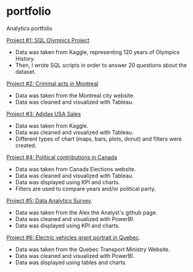 # portfolio
Analytics portfolio

[Project #1: SQL Olympics Project](https://github.com/bcecyre/portfolio/blob/main/Project1%20(SQL))
* Data was taken from Kaggle, representing 120 years of Olympics History.
* Then, I wrote SQL scripts in order to answer 20 questions about the dataset. 

[Project #2: Criminal acts in Montreal](https://public.tableau.com/views/ActescriminelsMontral/Dashboard1?:language=fr-FR&:display_count=n&:origin=viz_share_link)
* Data was taken from the Montreal city website.
* Data was cleaned and visualized with Tableau.

[Project #3: Adidas USA Sales](https://public.tableau.com/views/AdidasUSASales_16951189250690/Dashboard1?:language=fr-FR&publish=yes&:display_count=n&:origin=viz_share_link)
* Data was taken from Kaggle.
* Data was cleaned and visualized with Tableau.
* Different types of chart (maps, bars, plots, donut) and filters were created.

 [Project #4: Political contributions in Canada](https://public.tableau.com/views/DonspolitiquesCanada/Dashboard1?:language=fr-FR&:display_count=n&:origin=viz_share_link)
* Data was taken from Canada Elections website.
* Data was cleaned and visualized with Tableau.
* Data was displayed using KPI and charts.
* Filters are used to compare years and/or political party.

 [Project #5: Data Analytics Survey](https://github.com/bcecyre/portfolio/blob/main/Project5.pdf).
* Data was taken from the Alex the Analyst's github page.
* Data was cleaned and visualized with PowerBI.
* Data was displayed using KPI and charts.

 [Project #6: Electric vehicles grant portrait in Quebec](https://github.com/bcecyre/portfolio/blob/main/Project6.pdf).
* Data was taken from the Quebec Transport Ministry Website.
* Data was cleaned and visualized with PowerBI.
* Data was displayed using tables and charts.


